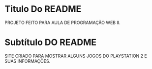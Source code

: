 # Titulo Do README

PROJETO FEITO PARA AULA DE PROGRAMAÇÃO WEB II.
# Subtítulo DO README

SITE CRIADO PARA MOSTRAR ALGUNS JOGOS DO PLAYSTATION 2 E SUAS INFORMAÇÕES.